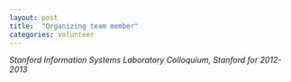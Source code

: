 ```yaml
---
layout: post
title:  "Organizing team member"
categories: volunteer
---
```

_Stanford Information Systems Laboratory Colloquium, Stanford for 2012-2013_

<!--more-->
